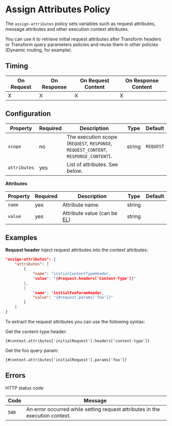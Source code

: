 # Assign Attributes Policy

<head>
  <meta name="guidename" content="API Management"/>
  <meta name="context" content="GUID-976aa507-2d91-4136-a715-da3bd7c2fb22"/>
</head>

The `assign-attributes` policy sets variables such as request attributes, message attributes and other execution context attributes.

You can use it to retrieve initial request attributes after Transform headers or Transform query parameters policies and reuse them in other policies (Dynamic routing, for example).

## Timing

| On Request | On Response| On Request Content | On Response Content|
|---|---|---|---|
|  X | X  |X|X|


## Configuration

| Property  |Required   |Description   | Type  | Default |
|---|---|---|---|---|
|`scope`|no|The execution scope (`REQUEST`, `RESPONSE`, `REQUEST_CONTENT`, `RESPONSE_CONTENT`).|string|`REQUEST`
|`attributes`|yes|List of attributes. See below.|

**Attributes**

| Property  |Required   |Description   | Type  | Default |
|---|---|---|---|---|
|`name`| yes| Attribute name.|string||
|`value`| yes| Attribute value (can be [EL](docs/Atomsphere/API%20Management/Topics/api-expression_language.md))|string||

## Examples

**Request header**
Inject request attributes into the context attributes:

``` json
"assign-attributes": {
    "attributes": [
        {
            "name": "initialContentTypeHeader,
            "value": "{#request.headers['Content-Type']}"
        },
        {
            "name": "initialFooParamHeader,
            "value": "{#request.params['foo']}"
        }
    ]
}

```
To extract the request attributes you can use the following syntax:

Get the content-type header:
```
{#context.attributes['initialRequest'].headers['content-type']}
```
Get the foo query param:
```
{#context.attributes['initialRequest'].params['foo']}
```

## Errors

HTTP status code

| Code | Message|
|---|---|
|`500`|An error occurred while setting request attributes in the execution context.|
